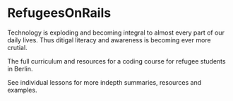 # RefugeesOnRails

Technology is exploding and becoming integral to almost every part of our daily lives. Thus ditigal literacy and awareness is becoming ever more crutial. 


The full curriculum and resources for a coding course for refugee students in Berlin. 

See individual lessons for more indepth summaries, resources and examples.